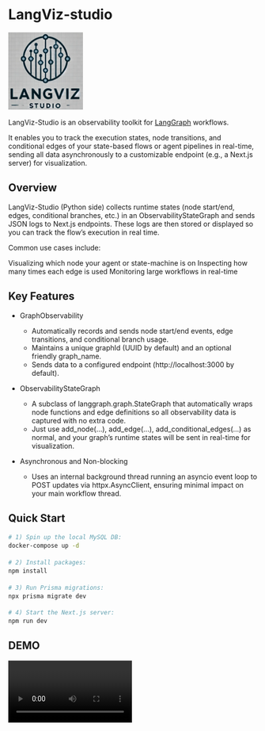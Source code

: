 # LangViz-studio

<img src="./images/logo.png" width="30%" alt="logo"/>

LangViz-Studio is an observability toolkit for [LangGraph](https://pypi.org/project/langgraph/) workflows.

It enables you to track the execution states, node transitions, and conditional edges of your state-based flows or agent pipelines in real-time, sending all data asynchronously to a customizable endpoint (e.g., a Next.js server) for visualization.

## Overview
LangViz-Studio (Python side) collects runtime states (node start/end, edges, conditional branches, etc.) in an ObservabilityStateGraph and sends JSON logs to Next.js endpoints. These logs are then stored or displayed so you can track the flow’s execution in real time.

Common use cases include:

Visualizing which node your agent or state-machine is on
Inspecting how many times each edge is used
Monitoring large workflows in real-time

## Key Features

- GraphObservability
    - Automatically records and sends node start/end events, edge transitions, and conditional branch usage.
    - Maintains a unique graphId (UUID by default) and an optional friendly graph_name.
    - Sends data to a configured endpoint (http://localhost:3000 by default).

- ObservabilityStateGraph
    - A subclass of langgraph.graph.StateGraph that automatically wraps node functions and edge definitions so all observability data is captured with no extra code.
    - Just use add_node(...), add_edge(...), add_conditional_edges(...) as normal, and your graph’s runtime states will be sent in real-time for visualization.

- Asynchronous and Non-blocking
    - Uses an internal background thread running an asyncio event loop to POST updates via httpx.AsyncClient, ensuring minimal impact on your main workflow thread.

## Quick Start

```bash
# 1) Spin up the local MySQL DB:
docker-compose up -d

# 2) Install packages:
npm install

# 3) Run Prisma migrations:
npx prisma migrate dev

# 4) Start the Next.js server:
npm run dev
```

## DEMO

<video controls width="250">
  <source src="https://github.com/user-attachments/assets/f736cadc-f7db-4bdf-8746-ccb25e672f6e" type="video/mov" />


## License
MIT License. See [LICENSE](./LICENSE) for details.

## Contributing
We welcome PRs and issues! Feel free to open an Issue or Pull Request if you want to fix a bug, suggest a feature, or improve documentation.

Enjoy tracking your flows in real time with LangViz-Studio!
